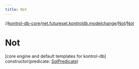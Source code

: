 ```yaml
---
title: Not
---
```

//[kontrol-db-core](../../../index.html)/[net.futureset.kontroldb.modelchange](../index.html)/[Not](index.html)/[Not](-not.html)



# Not



[core engine and default templates for kontrol-db]\
constructor(predicate: [SqlPredicate](../-sql-predicate/index.html))




